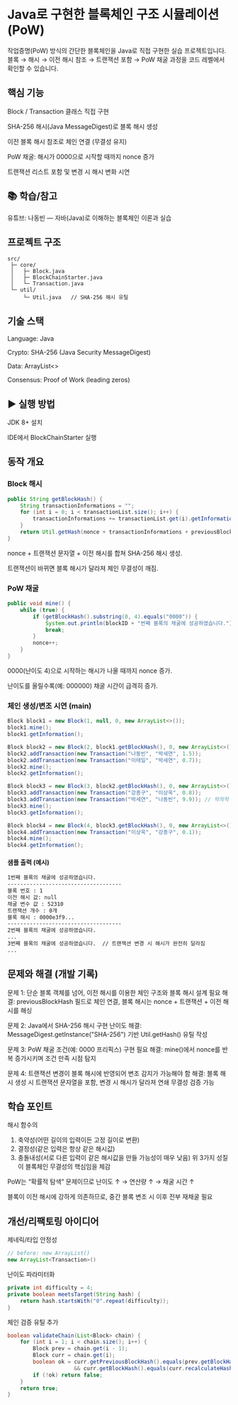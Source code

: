 # Java로 구현한 블록체인 구조 시뮬레이션 (PoW)
작업증명(PoW) 방식의 간단한 블록체인을 Java로 직접 구현한 실습 프로젝트입니다.<br>
블록 → 해시 → 이전 해시 참조 → 트랜잭션 포함 → PoW 채굴 과정을 코드 레벨에서 확인할 수 있습니다.

## 핵심 기능
Block / Transaction 클래스 직접 구현

SHA-256 해시(Java MessageDigest)로 블록 해시 생성

이전 블록 해시 참조로 체인 연결 (무결성 유지)

PoW 채굴: 해시가 0000으로 시작할 때까지 nonce 증가

트랜잭션 리스트 포함 및 변경 시 해시 변화 시연

## 📚 학습/참고
유튜브: 나동빈 — 자바(Java)로 이해하는 블록체인 이론과 실습

## 프로젝트 구조
```
src/
 ├─ core/
 │   ├─ Block.java
 │   ├─ BlockChainStarter.java
 │   └─ Transaction.java
 └─ util/
     └─ Util.java   // SHA-256 해시 유틸
```

## 기술 스택
Language: Java

Crypto: SHA-256 (Java Security MessageDigest)

Data: ArrayList<>

Consensus: Proof of Work (leading zeros)

## ▶️ 실행 방법
JDK 8+ 설치

IDE에서 BlockChainStarter 실행

## 동작 개요
### Block 해시
```java
public String getBlockHash() {
    String transactionInformations = "";
    for (int i = 0; i < transactionList.size(); i++) {
        transactionInformations += transactionList.get(i).getInformation();
    }
    return Util.getHash(nonce + transactionInformations + previousBlockHash);
}
```
nonce + 트랜잭션 문자열 + 이전 해시를 합쳐 SHA-256 해시 생성.

트랜잭션이 바뀌면 블록 해시가 달라져 체인 무결성이 깨짐.

### PoW 채굴
```java
public void mine() {
    while (true) {
        if (getBlockHash().substring(0, 4).equals("0000")) {
            System.out.println(blockID + "번째 블록의 채굴에 성공하였습니다.");
            break;
        }
        nonce++;
    }
}
```
0000(난이도 4)으로 시작하는 해시가 나올 때까지 nonce 증가.

난이도를 올릴수록(예: 000000) 채굴 시간이 급격히 증가.

### 체인 생성/변조 시연 (main)
```java
Block block1 = new Block(1, null, 0, new ArrayList<>());
block1.mine();
block1.getInformation();

Block block2 = new Block(2, block1.getBlockHash(), 0, new ArrayList<>());
block2.addTransaction(new Transaction("나동빈", "박세연", 1.5));
block2.addTransaction(new Transaction("이태일", "박세연", 0.7));
block2.mine();
block2.getInformation();

Block block3 = new Block(3, block2.getBlockHash(), 0, new ArrayList<>());
block3.addTransaction(new Transaction("강종구", "이상욱", 0.8));
block3.addTransaction(new Transaction("박세연", "나동빈", 9.9)); // 악의적 변경 예시
block3.mine();
block3.getInformation();

Block block4 = new Block(4, block3.getBlockHash(), 0, new ArrayList<>());
block4.addTransaction(new Transaction("이상욱", "강종구", 0.1));
block4.mine();
block4.getInformation();
```

#### 샘플 출력 (예시)
```markdown
1번째 블록의 채굴에 성공하였습니다.
------------------------------------
블록 번호 : 1
이전 해시 값: null
채굴 변수 값 : 52310
트랜잭션 개수 : 0개
블록 해시 : 0000e3f9...
------------------------------------
2번째 블록의 채굴에 성공하였습니다.
...
3번째 블록의 채굴에 성공하였습니다.  // 트랜잭션 변경 시 해시가 완전히 달라짐
...
```

## 문제와 해결 (개발 기록)
문제 1: 단순 블록 객체를 넘어, 이전 해시를 이용한 체인 구조와 블록 해시 설계 필요
해결: previousBlockHash 필드로 체인 연결, 블록 해시는 nonce + 트랜잭션 + 이전 해시를 해싱

문제 2: Java에서 SHA-256 해시 구현 난이도
해결: MessageDigest.getInstance("SHA-256") 기반 Util.getHash() 유틸 작성

문제 3: PoW 채굴 조건(예: 0000 프리픽스) 구현 필요
해결: mine()에서 nonce를 반복 증가시키며 조건 만족 시점 탐지

문제 4: 트랜잭션 변경이 블록 해시에 반영되어 변조 감지가 가능해야 함
해결: 블록 해시 생성 시 트랜잭션 문자열을 포함, 변경 시 해시가 달라져 연쇄 무결성 검증 가능

## 학습 포인트
해시 함수의 
1. 축약성(어떤 길이의 입력이든 고정 길이로 변환)
2. 결정성(같은 입력은 항상 같은 해시값)
3. 충돌내성(서로 다른 입력이 같은 해시값을 만들 가능성이 매우 낮음)
위 3가지 성질이 블록체인 무결성의 핵심임을 체감

PoW는 “확률적 탐색” 문제이므로 난이도 ↑ → 연산량 ↑ → 채굴 시간 ↑

블록이 이전 해시에 강하게 의존하므로, 중간 블록 변조 시 이후 전부 재채굴 필요

## 개선/리팩토링 아이디어

제네릭/타입 안정성

```java
// before: new ArrayList()
new ArrayList<Transaction>()
```

난이도 파라미터화

```java
private int difficulty = 4;
private boolean meetsTarget(String hash) {
    return hash.startsWith("0".repeat(difficulty));
}
```

체인 검증 유틸 추가

```java
boolean validateChain(List<Block> chain) {
    for (int i = 1; i < chain.size(); i++) {
        Block prev = chain.get(i - 1);
        Block curr = chain.get(i);
        boolean ok = curr.getPreviousBlockHash().equals(prev.getBlockHash())
                     && curr.getBlockHash().equals(curr.recalculateHash());
        if (!ok) return false;
    }
    return true;
}
```
